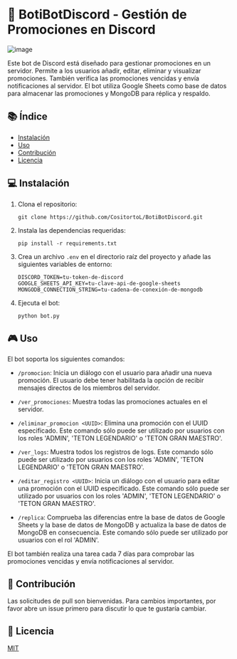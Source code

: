 # 🤖 BotiBotDiscord - Gestión de Promociones en Discord

![image](https://github.com/CositortoL/BotiBotDiscord/assets/134352245/e75e2e9b-43b1-4600-ba19-94da6df9c11a)


Este bot de Discord está diseñado para gestionar promociones en un servidor. Permite a los usuarios añadir, editar, eliminar y visualizar promociones. También verifica las promociones vencidas y envía notificaciones al servidor. El bot utiliza Google Sheets como base de datos para almacenar las promociones y MongoDB para réplica y respaldo.

## 📚 Índice

- [Instalación](#instalación)
- [Uso](#uso)
- [Contribución](#contribución)
- [Licencia](#licencia)

## 💻 Instalación

1. Clona el repositorio:
    ```
    git clone https://github.com/CositortoL/BotiBotDiscord.git
    ```
2. Instala las dependencias requeridas:
    ```
    pip install -r requirements.txt
    ```
3. Crea un archivo `.env` en el directorio raíz del proyecto y añade las siguientes variables de entorno:
    ```
    DISCORD_TOKEN=tu-token-de-discord
    GOOGLE_SHEETS_API_KEY=tu-clave-api-de-google-sheets
    MONGODB_CONNECTION_STRING=tu-cadena-de-conexión-de-mongodb
    ```
4. Ejecuta el bot:
    ```
    python bot.py
    ```

## 🎮 Uso

El bot soporta los siguientes comandos:

- `/promocion`: Inicia un diálogo con el usuario para añadir una nueva promoción. El usuario debe tener habilitada la opción de recibir mensajes directos de los miembros del servidor.

- `/ver_promociones`: Muestra todas las promociones actuales en el servidor.

- `/eliminar_promocion <UUID>`: Elimina una promoción con el UUID especificado. Este comando sólo puede ser utilizado por usuarios con los roles 'ADMIN', 'TETON LEGENDARIO' o 'TETON GRAN MAESTRO'.

- `/ver_logs`: Muestra todos los registros de logs. Este comando sólo puede ser utilizado por usuarios con los roles 'ADMIN', 'TETON LEGENDARIO' o 'TETON GRAN MAESTRO'.

- `/editar_registro <UUID>`: Inicia un diálogo con el usuario para editar una promoción con el UUID especificado. Este comando sólo puede ser utilizado por usuarios con los roles 'ADMIN', 'TETON LEGENDARIO' o 'TETON GRAN MAESTRO'.

- `/replica`: Comprueba las diferencias entre la base de datos de Google Sheets y la base de datos de MongoDB y actualiza la base de datos de MongoDB en consecuencia. Este comando sólo puede ser utilizado por usuarios con el rol 'ADMIN'.

El bot también realiza una tarea cada 7 días para comprobar las promociones vencidas y envía notificaciones al servidor.

## 👥 Contribución

Las solicitudes de pull son bienvenidas. Para cambios importantes, por favor abre un issue primero para discutir lo que te gustaría cambiar.

## 📄 Licencia

[MIT](https://choosealicense.com/licenses/mit/)
